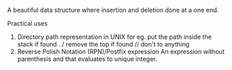 A beautiful data structure where insertion and deletion done at a one end.

Practical uses 
1. Directory path representation in UNIX
    for eg. put the path inside the stack 
    if found ../ remove the top if found // don't to anything
2. Reverse Polish Notation (RPN)/Postfix expression
An expression without parenthesis and that evaluates to unique integer.


